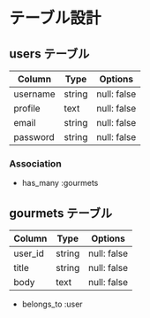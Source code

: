 # テーブル設計

## users テーブル

| Column           | Type    | Options     |
| ---------------- | ------- | ----------- |
| username         | string  | null: false |
| profile          | text    | null: false |
| email            | string  | null: false |
| password         | string  | null: false |

### Association

- has_many :gourmets

## gourmets テーブル

| Column        | Type       | Options                       |
| ------------- | ---------- | ----------------------------- |
| user_id       | string     | null: false                   |
| title         | string     | null: false                   |
| body          | text       | null: false                   |

- belongs_to :user